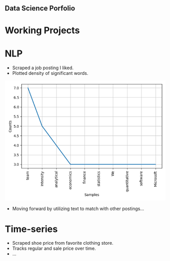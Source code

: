 ## Data Science Porfolio

# Working Projects

# NLP
* Scraped a job posting I liked.
* Plotted density of significant words.

![](https://github.com/jasonjusto/Data-Science-Porfolio/blob/master/images/density%20graph.png)


* Moving forward by utilizing text to match with other postings...


# Time-series
* Scraped shoe price from favorite clothing store.
* Tracks regular and sale price over time.
* ...
